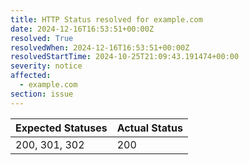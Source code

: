 ```yaml
---
title: HTTP Status resolved for example.com
date: 2024-12-16T16:53:51+00:00Z
resolved: True
resolvedWhen: 2024-12-16T16:53:51+00:00Z
resolvedStartTime: 2024-10-25T21:09:43.191474+00:00
severity: notice
affected:
  - example.com
section: issue
---
```


| Expected Statuses | Actual Status  |
|-------------------|----------------|
| 200, 301, 302 | 200 |
